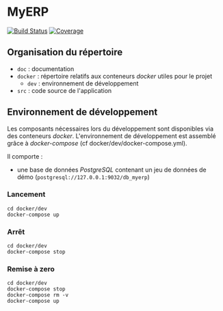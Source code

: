 # MyERP
[![Build Status](https://travis-ci.com/francoisproust/OCP9.svg?branch=master)](https://travis-ci.com/francoisproust/OCP9)
[![Coverage](https://sonarcloud.io/api/project_badges/measure?project=francoisproust_OCP9&metric=alert_status)](https://sonarcloud.io/dashboard?id=francoisproust_OCP9)

## Organisation du répertoire

*   `doc` : documentation
*   `docker` : répertoire relatifs aux conteneurs _docker_ utiles pour le projet
    *   `dev` : environnement de développement
*   `src` : code source de l'application


## Environnement de développement

Les composants nécessaires lors du développement sont disponibles via des conteneurs _docker_.
L'environnement de développement est assemblé grâce à _docker-compose_
(cf docker/dev/docker-compose.yml).

Il comporte :

*   une base de données _PostgreSQL_ contenant un jeu de données de démo (`postgresql://127.0.0.1:9032/db_myerp`)



### Lancement

    cd docker/dev
    docker-compose up


### Arrêt

    cd docker/dev
    docker-compose stop


### Remise à zero

    cd docker/dev
    docker-compose stop
    docker-compose rm -v
    docker-compose up
